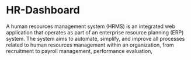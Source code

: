 # HR-Dashboard
A human resources management system (HRMS) is an integrated web application that operates as part of an enterprise resource planning (ERP) system. The system aims to automate, simplify, and improve all processes related to human resources management within an organization, from recruitment to payroll management, performance evaluation,
